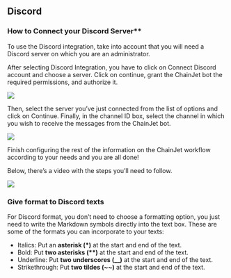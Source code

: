 ## Discord 

### How to Connect your Discord Server**  

To use the Discord integration, take into account that you will need a Discord server on which you are an administrator.

After selecting Discord Integration, you have to click on Connect Discord account and choose a server. Click on continue, grant the ChainJet bot the required permissions, and authorize it.

![](https://i.imgur.com/EVBsPYf.png)

Then, select the server you’ve just connected from the list of options and click on Continue. Finally, in the channel ID box, select the channel in which you wish to receive the messages from the ChainJet bot. 

![](https://i.imgur.com/6F1Idz8.png)

Finish configuring the rest of the information on the ChainJet workflow according to your needs and you are all done!

Below, there’s a video with the steps you’ll need to follow.

![](https://33333.cdn.cke-cs.com/kSW7V9NHUXugvhoQeFaf/animations/7379898c95334de5e4d11a93591cfe2d2ebe5008a2ce442a.gif)

### Give format to Discord texts

For Discord format, you don’t need to choose a formatting option, you just need to write the Markdown symbols directly into the text box. These are some of the formats you can incorporate to your texts:

*   Italics: Put an **asterisk (\*)** at the start and end of the text.
*   Bold: Put **two asterisks (\*\*)** at the start and end of the text.
*   Underline: Put **two underscores (\_\_)** at the start and end of the text.
*   Strikethrough: Put **two tildes (~~)** at the start and end of the text.
